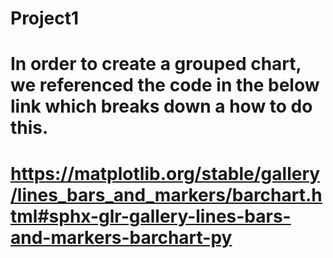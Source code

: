 # Project1



# In order to create a grouped chart, we referenced the code in the below link which breaks down a how to do this. 
# https://matplotlib.org/stable/gallery/lines_bars_and_markers/barchart.html#sphx-glr-gallery-lines-bars-and-markers-barchart-py
